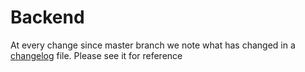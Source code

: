 # Backend

At every change since master branch we note what has changed in a [changelog](./CHANGELOG.md) file. Please see it for reference
